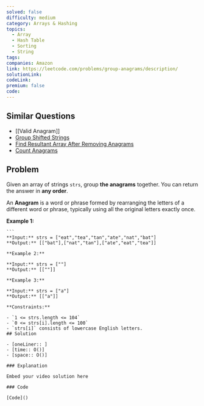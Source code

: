 ```yaml
---
solved: false
difficulty: medium
category: Arrays & Hashing
topics:
  - Array
  - Hash Table
  - Sorting
  - String
tags: 
companies: Amazon
link: https://leetcode.com/problems/group-anagrams/description/
solutionLink: 
codeLink: 
premium: false
code:
---
```

## Similar Questions

- [[Valid Anagram]]
- [Group Shifted Strings](https://leetcode.com/problems/group-shifted-strings/)
- [Find Resultant Array After Removing Anagrams](https://leetcode.com/problems/find-resultant-array-after-removing-anagrams/)
- [Count Anagrams](https://leetcode.com/problems/count-anagrams/)
## Problem

Given an array of strings `strs`, group **the anagrams** together. You can return the answer in **any order**.

An **Anagram** is a word or phrase formed by rearranging the letters of a different word or phrase, typically using all the original letters exactly once.

**Example 1:**

````
```
**Input:** strs = ["eat","tea","tan","ate","nat","bat"]
**Output:** [["bat"],["nat","tan"],["ate","eat","tea"]]

**Example 2:**

**Input:** strs = [""]
**Output:** [[""]]

**Example 3:**

**Input:** strs = ["a"]
**Output:** [["a"]]

**Constraints:**

- `1 <= strs.length <= 104`
- `0 <= strs[i].length <= 100`
- `strs[i]` consists of lowercase English letters.
## Solution

- [oneLiner:: ]
- [time:: O()]
- [space:: O()]

### Explanation

Embed your video solution here

### Code

[Code]()